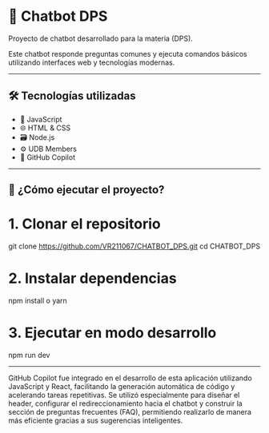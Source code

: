 # 🤖 Chatbot DPS

Proyecto de chatbot desarrollado para la materia (DPS).

Este chatbot responde preguntas comunes y ejecuta comandos básicos utilizando interfaces web y tecnologías modernas.

---


## 🛠️ Tecnologías utilizadas

- 🧠 JavaScript
- 🌐 HTML & CSS
- 🗃️ Node.js 
- ⚙️ UDB Members
- 🤖 GitHub Copilot

---

## 🚀 ¿Cómo ejecutar el proyecto?

# 1. Clonar el repositorio
git clone https://github.com/VR211067/CHATBOT_DPS.git
cd CHATBOT_DPS

# 2. Instalar dependencias
npm install o yarn

# 3. Ejecutar en modo desarrollo
npm run dev

---

GitHub Copilot fue integrado en el desarrollo de esta aplicación utilizando JavaScript y React, facilitando la generación automática de código y acelerando tareas repetitivas. Se utilizó especialmente para diseñar el header, configurar el redireccionamiento hacia el chatbot y construir la sección de preguntas frecuentes (FAQ), permitiendo realizarlo de manera más eficiente gracias a sus sugerencias inteligentes.
